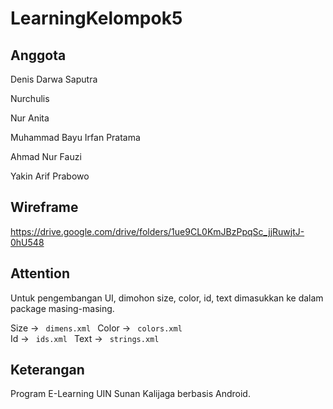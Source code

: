 # LearningKelompok5

## Anggota
Denis Darwa Saputra

Nurchulis

Nur Anita

Muhammad Bayu Irfan Pratama

Ahmad Nur Fauzi

Yakin Arif Prabowo

## Wireframe

https://drive.google.com/drive/folders/1ue9CL0KmJBzPpqSc_jjRuwjtJ-0hU548

## Attention

Untuk pengembangan UI, dimohon size, color, id, text dimasukkan ke dalam package masing-masing.

Size -> <code> dimens.xml </code>
Color -> <code> colors.xml </code>
Id -> <code> ids.xml </code>
Text -> <code> strings.xml </code>

## Keterangan
Program E-Learning UIN Sunan Kalijaga berbasis Android.

